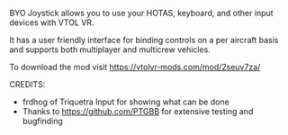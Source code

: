 ﻿BYO Joystick allows you to use your HOTAS, keyboard, and other input devices with VTOL VR.

It has a user friendly interface for binding controls on a per aircraft basis and supports both multiplayer and multicrew vehicles.

To download the mod visit https://vtolvr-mods.com/mod/2seuv7za/

CREDITS:
* frdhog of Triquetra Input for showing what can be done
* Thanks to https://github.com/PTGBB for extensive testing and bugfinding